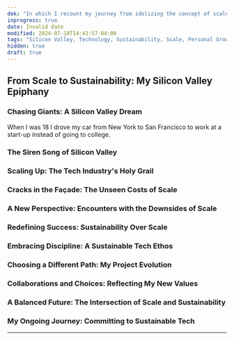 ```yaml
---
dek: "In which I recount my journey from idolizing the concept of scale in Silicon Valley to embracing the more sustainable, disciplined approach in technology"
inprogress: true
date: Invalid date
modified: 2024-07-18T14:43:57-04:00
tags: "Silicon Valley, Technology, Sustainability, Scale, Personal Growth"
hidden: true
draft: true
---
```

## From Scale to Sustainability: My Silicon Valley Epiphany

### Chasing Giants: A Silicon Valley Dream

When I was 18 I drove my car from New York to San Francisco to work at a start-up instead of going to college.

### The Siren Song of Silicon Valley

### Scaling Up: The Tech Industry's Holy Grail

### Cracks in the Façade: The Unseen Costs of Scale

### A New Perspective: Encounters with the Downsides of Scale

### Redefining Success: Sustainability Over Scale

### Embracing Discipline: A Sustainable Tech Ethos

### Choosing a Different Path: My Project Evolution

### Collaborations and Choices: Reflecting My New Values

### A Balanced Future: The Intersection of Scale and Sustainability

### My Ongoing Journey: Committing to Sustainable Tech
---